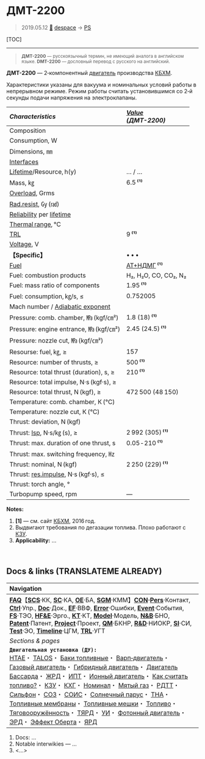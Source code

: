 # ДМТ-2200
> 2019.05.12 [🚀](../index/index.md) [despace](index.md) → [PS](ps.md)

[TOC]

---

> <small>**ДМТ-2200** — русскоязычный термин, не имеющий аналога в английском языке. **DMT-2200** — дословный перевод с русского на английский.</small>

**ДМТ-2200** — 2‑компонентный [двигатель](ps.md) производства [КБХМ](zz_kbhm.md).

Характеристики указаны для вакуума и номинальных условий работы в непрерывном режиме. Режим работы считать установившимся со 2‑й секунды подачи напряжения на электроклапаны.

|*Characteristics*|*[Value](si.md)<br> (ДМТ-2200)*|
|:--|:--|
|Composition| |
|Consumption, W| |
|Dimensions, ㎜| |
|[Interfaces](interface.md)| |
|[Lifetime](lifetime.md)/Resource, h(y)|… / …|
|Mass, ㎏|6.5 **⁽¹⁾**|
|[Overload](vibration.md), Grms| |
|[Rad.resist](ion_rad.md), ㏉ (㎭)| |
|[Reliability](qm.md) per [lifetime](lifetime.md)| |
|[Thermal range](tcs.md), ℃| |
|[TRL](trl.md)|9 **⁽¹⁾**|
|[Voltage](voltage.md), V| |
|**【Specific】**|• • •|
|[Fuel](fuel.md)|[АТ+НДМГ](at_plus.md) **⁽¹⁾**|
|Fuel: combustion products|H₂, H₂O, CO, CO₂, N₂|
|Fuel: mass ratio of components|1.95 **⁽¹⁾**|
|Fuel: consumption, ㎏/s, ≤|0.752005|
|Mach number / [Adiabatic exponent](heat_cr.md)| |
|Pressure: comb. chamber, ㎫ (kgf/㎝²)|1.8 (18) **⁽¹⁾**|
|Pressure: engine entrance, ㎫ (kgf/㎝²)|2.45 (24.5) **⁽¹⁾**|
|Pressure: nozzle cut, ㎫ (kgf/㎝²)| |
|Resourse: fuel, ㎏, ≥|157|
|Resource: number of thrusts, ≥|500 **⁽¹⁾**|
|Resource: total thrust (duration), s, ≥|210 **⁽¹⁾**|
|Resource: total impulse, N·s (kgf·s), ≥| |
|Resource: total thrust, N (kgf), ≥|472 500 (48 150)|
|Temperature: comb. chamber, К (℃)| |
|Temperature: nozzle cut, К (℃)| |
|Thrust: deviation, N (kgf)| |
|Thrust: [Isp](isp.md), N·s/㎏ (s), ≥|2 992 (305) **⁽¹⁾**|
|Thrust: max. duration of one thrust, s|0.05 ‑ 210 **⁽¹⁾**|
|Thrust: max. switching frequency, ㎐| |
|Thrust: nominal, N (kgf)|2 250 (229) **⁽¹⁾**|
|Thrust: [res.impulse](ing.md), N·s (kgf·s), ≤| |
|Thrust: torch angle, °| |
|Turbopump speed, rpm|—|

**Notes:**

   1. **[1]** — см. сайт [КБХМ](zz_kbhm.md), 2016 год.
   1. Выдвигают требования по дегазации топлива. Плохо работают с [КЗУ](cinu.md).
   1. **Applicability:** …



<p style="page-break-after:always"> </p>

## Docs & links (TRANSLATEME ALREADY)
|Navigation|
|:--|
|**[FAQ](faq.md)**【**[SCS](scs.md)**·КК, **[SC](sc.md)**·КА, **[OE](oe.md)**·БА, **[SGM](sgm.md)**·КММ】**[CON](contact.md)·[Pers](person.md)**·Контакт, **[Ctrl](control.md)**·Упр., **[Doc](doc.md)**·Док., **[EF](ef.md)**·ВВФ, **[Error](error.md)**·Ошибки, **[Event](event.md)**·События, **[FS](fs.md)**·ТЭО, **[HF&E](hfe.md)**·Эрго., **[KT](kt.md)**·КТ, **[Model](model.md)**·Модель, **[N&B](nnb.md)**·БНО, **[Patent](патент.md)**·Патент, **[Project](project.md)**·Проект, **[QM](qm.md)**·БКНР, **[R&D](rnd.md)**·НИОКР, **[SI](si.md)**·СИ, **[Test](test.md)**·ЭО, **[Timeline](timeline.md)**·ЦГМ, **[TRL](trl.md)**·УГТ|
|*Sections & pages*|
|**`Двигательная установка (ДУ):`**<br> [HTAE](htae.md)・ [TALOS](talos.md)・ [Баки топливные](fuel_tank.md)・ [Варп‑двигатель](warp_drive.md)・ [Газовый двигатель](cgt.md)・ [Гибридный двигатель](гбрд.md)・ [Двигатель Бассарда](bussard_ramjet.md)・ [ЖРД](lpr.md)・ [ИПТ](ing.md)・ [Ионный двигатель](иод.md)・ [Как считать топливо?](si.md)・ [КЗУ](cinu.md)・ [КХГ](cgs.md)・ [Номинал](nominal.md)・ [Мятый газ](exhsteam.md)・ [РДТТ](spr.md)・ [Сильфон](сильфон.md)・ [СОЗ](соз.md)・ [СОИС](соис.md)・ [Солнечный парус](солнечный_парус.md)・ [ТНА](turbopump.md)・ [Топливные мембраны](топливные_мембраны.md)・ [Топливные мешки](топливные_мешки.md)・ [Топливо](fuel.md)・ [Тяговооружённость](ttwr.md)・ [ТЯРД](тярд.md)・ [УИ](isp.md)・ [Фотонный двигатель](фотонный_двигатель.md)・ [ЭРД](epsp.md)・ [Эффект Оберта](oberth_eff.md)・ [ЯРД](ntr.md)|

   1. Docs: …
   1. Notable interwikies — …
   1. <…>
